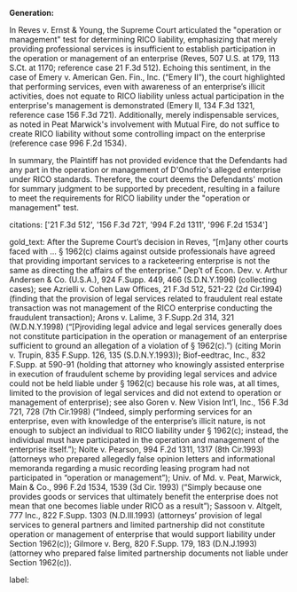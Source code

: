 **Generation:**

In Reves v. Ernst & Young, the Supreme Court articulated the "operation or management" test for determining RICO liability, emphasizing that merely providing professional services is insufficient to establish participation in the operation or management of an enterprise (Reves, 507 U.S. at 179, 113 S.Ct. at 1170; reference case 21 F.3d 512). Echoing this sentiment, in the case of Emery v. American Gen. Fin., Inc. (“Emery II”), the court highlighted that performing services, even with awareness of an enterprise’s illicit activities, does not equate to RICO liability unless actual participation in the enterprise's management is demonstrated (Emery II, 134 F.3d 1321, reference case 156 F.3d 721). Additionally, merely indispensable services, as noted in Peat Marwick's involvement with Mutual Fire, do not suffice to create RICO liability without some controlling impact on the enterprise (reference case 996 F.2d 1534).

In summary, the Plaintiff has not provided evidence that the Defendants had any part in the operation or management of D'Onofrio's alleged enterprise under RICO standards. Therefore, the court deems the Defendants' motion for summary judgment to be supported by precedent, resulting in a failure to meet the requirements for RICO liability under the "operation or management" test.

citations: ['21 F.3d 512', '156 F.3d 721', '994 F.2d 1311', '996 F.2d 1534']

gold_text: After the Supreme Court’s decision in Reves, “[m]any other courts faced with ... § 1962(c) claims against outside professionals have agreed that providing important services to a racketeering enterprise is not the same as directing the affairs of the enterprise.” Dep’t of Econ. Dev. v. Arthur Andersen & Co. (U.S.A.), 924 F.Supp. 449, 466 (S.D.N.Y.1996) (collecting cases); see Azrielli v. Cohen Law Offices, 21 F.3d 512, 521-22 (2d Cir.1994) (finding that the provision of legal services related to fraudulent real estate transaction was not management of the RICO enterprise conducting the fraudulent transaction); Arons v. Lalime, 3 F.Supp.2d 314, 321 (W.D.N.Y.1998) (“[Pjroviding legal advice and legal services generally does not constitute participation in the operation or management of an enterprise sufficient to ground an allegation of a violation of § 1962(c).”) (citing Morin v. Trupin, 835 F.Supp. 126, 135 (S.D.N.Y.1993)); Biof-eedtrac, Inc., 832 F.Supp. at 590-91 (holding that attorney who knowingly assisted enterprise in execution of fraudulent scheme by providing legal services and advice could not be held liable under § 1962(c) because his role was, at all times, limited to the provision of legal services and did not extend to operation or management of enterprise); see also Goren v. New Vision Int’l, Inc., 156 F.3d 721, 728 (7th Cir.1998) (“Indeed, simply performing services for an enterprise, even with knowledge of the enterprise’s illicit nature, is not enough to subject an individual to RICO liability under § 1962(c); instead, the individual must have participated in the operation and management of the enterprise itself.”); Nolte v. Pearson, 994 F.2d 1311, 1317 (8th Cir.1993) (attorneys who prepared allegedly false opinion letters and informational memoranda regarding a music recording leasing program had not participated in “operation or management”); Univ. of Md. v. Peat, Marwick, Main & Co., 996 F.2d 1534, 1539 (3d Cir. 1993) (“Simply because one provides goods or services that ultimately benefit the enterprise does not mean that one becomes liable under RICO as a result”); Sassoon v. Altgelt, 777 Inc., 822 F.Supp. 1303 (N.D.Ill.1993) (attorneys’ provision of legal services to general partners and limited partnership did not constitute operation or management of enterprise that would support liability under Section 1962(c)); Gilmore v. Berg, 820 F.Supp. 179, 183 (D.N.J.1993)(attorney who prepared false limited partnership documents not liable under Section 1962(c)).

label: 